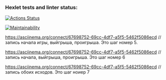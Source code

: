 ### Hexlet tests and linter status:
[![Actions Status](https://github.com/Sergei2023/frontend-project-44/workflows/hexlet-check/badge.svg)](https://github.com/Sergei2023/frontend-project-44/actions)

[![Maintainability](https://api.codeclimate.com/v1/badges/e4da2596f840df8c646f/maintainability)](https://codeclimate.com/github/Sergei2023/frontend-project-44/maintainability)

https://asciinema.org/connect/67698752-69cc-4df7-a5f5-5462f5086ecd // запись начала игры, выйгрыша, проигрыша. Это шаг номер 5.

 https://asciinema.org/connect/67698752-69cc-4df7-a5f5-5462f5086ecd // запись начала, выйгрыша, проигрыша. Это шаг номер 6


 https://asciinema.org/connect/67698752-69cc-4df7-a5f5-5462f5086ecd // запись обоих исходов. Это шаг ноиер 7
 